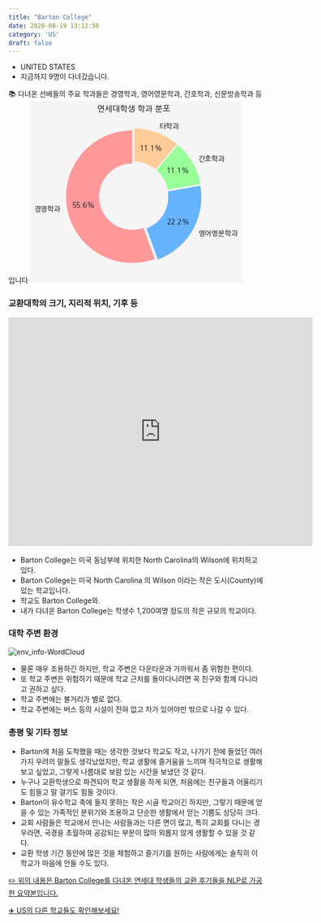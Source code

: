 ```yaml
---
title: "Barton College"
date: 2020-08-19 13:12:50
category: 'US'
draft: false
---
```



* UNITED STATES
* 지금까지 9명이 다녀갔습니다. 

📚 다녀온 선배들의 주요 학과들은 경영학과, 영어영문학과, 간호학과, 신문방송학과 등입니다
![department-info](../plots/US000008.png)
### 교환대학의 크기, 지리적 위치, 기후 등
<iframe
width="600"
height="450"
frameborder="0" style="border:0"
src="https://www.google.com/maps/embed/v1/place?key=AIzaSyC9e1AME-pVmWC4hBpFdu5S4dKzyepa3HQ&q=Barton+College&center=35.734288,-77.913777&zoom=14" allowfullscreen>
</iframe>

* Barton College는 미국 동남부에 위치한 North Carolina의 Wilson에 위치하고 있다.
* Barton College는 미국 North Carolina 의 Wilson 이라는 작은 도시(County)에 있는 학교입니다.
* 학교도 Barton College와.
* 내가 다녀온 Barton College는 학생수 1,200여명 정도의 작은 규모의 학교이다.


### 대학 주변 환경

![env_info-WordCloud](../univ_wordclouds_okt/env_info/US000008_env_info_okt.png)

* 물론 매우 조용하긴 하지만, 학교 주변은 다운타운과 가까워서 좀 위험한 편이다.
* 또 학교 주변은 위험하기 때문에 학교 근처를 돌아다니려면 꼭 친구와 함께 다니라고 권하고 싶다.
* 학교 주변에는 볼거리가 별로 없다.
* 학교 주변에는 버스 등의 시설이 전혀 없고 차가 있어야만 밖으로 나갈 수 있다.


### 총평 및 기타 정보 

* Barton에 처음 도착했을 때는 생각한 것보다 학교도 작고, 나가기 전에 들었던 여러 가지 우려의 말들도 생각났었지만, 학교 생활에 즐거움을 느끼며 적극적으로 생활해보고 싶었고, 그렇게 나름대로 보람 있는 시간을 보냈던 것 같다.
* 누구나 교환학생으로 파견되어 학교 생활을 하게 되면, 처음에는 친구들과 어울리기도 힘들고 말 걸기도 힘들 것이다.
* Barton이 유수학교 축에 들지 못하는 작은 시골 학교이긴 하지만, 그렇기 때문에 얻을 수 있는 가족적인 분위기와 조용하고 단순한 생활에서 얻는 기쁨도 상당히 크다.
* 교회 사람들은 학교에서 만나는 사람들과는 다른 면이 많고, 특히 교회를 다니는 경우라면, 국경을 초월하여 공감되는 부분이 많아 외롭지 않게 생활할 수 있을 것 같다.
* 교환 학생 기간 동안에 많은 것을 체험하고 즐기기를 원하는 사람에게는 솔직히 이 학교가 마음에 안들 수도 있다.


[✏️ 위의 내용은 Barton College를 다녀온 연세대 학생들의 교환 후기들을 NLP로 가공한 요약본입니다.](http://oia.yonsei.ac.kr/partner/expReport.asp?ucode=US000008&bgbn=A)

[✈️ US의 다른 학교들도 확인해보세요!](https://yonsei-exchange.netlify.app/?category=US)
